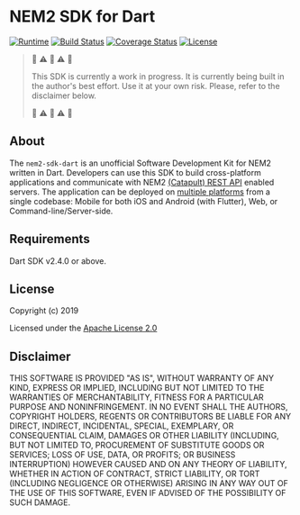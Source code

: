 [comment]: # (Replace variables LANGUAGE_NAME, YEAR, LICENSE_NAME, CONTRIBUTORS, GITHUB_NICKNAME and complete Requirements and Installation sections)

# NEM2 SDK for Dart

[![Runtime](https://img.shields.io/badge/dart-%3E%3D2.4-brightgreen.svg)][dart-version]
[![Build Status](https://api.travis-ci.org/fajarvm/nem2-sdk-dart.svg?branch=master)][travis-build]
[![Coverage Status](https://codecov.io/gh/fajarvm/nem2-sdk-dart/branch/master/graph/badge.svg)][codecov-build]
[![License](https://img.shields.io/badge/License-Apache%202.0-blue.svg)][apache-license]

> :construction: :warning: :rotating_light: :warning: :construction:
> 
> This SDK is currently a work in progress. It is currently being built in the author's best effort. Use it at your own risk. Please, refer to the disclaimer below.
> 
> :construction: :warning: :rotating_light: :warning: :construction:

## About
The `nem2-sdk-dart` is an unofficial Software Development Kit for NEM2 written in Dart. Developers can use this SDK to build cross-platform applications and communicate with NEM2 [(Catapult) REST API][nemtech-api] enabled servers. The application can be deployed on [multiple platforms][dart-platforms] from a single codebase: Mobile for both iOS and Android (with Flutter), Web, or Command-line/Server-side.

## Requirements
Dart SDK v2.4.0 or above.

## License

Copyright (c) 2019

Licensed under the [Apache License 2.0](LICENSE)

## Disclaimer

THIS SOFTWARE IS PROVIDED "AS IS", WITHOUT WARRANTY OF ANY KIND, EXPRESS OR IMPLIED, INCLUDING BUT NOT LIMITED TO THE WARRANTIES OF MERCHANTABILITY, FITNESS FOR A PARTICULAR PURPOSE AND NONINFRINGEMENT. IN NO EVENT SHALL THE AUTHORS, COPYRIGHT HOLDERS, REGENTS OR CONTRIBUTORS BE LIABLE FOR ANY DIRECT, INDIRECT, INCIDENTAL, SPECIAL, EXEMPLARY, OR CONSEQUENTIAL CLAIM, DAMAGES OR OTHER LIABILITY (INCLUDING, BUT NOT LIMITED TO, PROCUREMENT OF SUBSTITUTE GOODS OR SERVICES; LOSS OF USE, DATA, OR PROFITS; OR BUSINESS INTERRUPTION) HOWEVER CAUSED AND ON ANY THEORY OF LIABILITY, WHETHER IN ACTION OF CONTRACT, STRICT LIABILITY, OR TORT (INCLUDING NEGLIGENCE OR OTHERWISE) ARISING IN ANY WAY OUT OF THE USE OF THIS SOFTWARE, EVEN IF ADVISED OF THE POSSIBILITY OF SUCH DAMAGE.

[self]: https://github.com/fajarvm/nem2-sdk-dart
[issues]: https://github.com/fajarvm/nem2-sdk-dart/issues
[sdk-ref]: http://fajarvm.github.io/nem2-sdk-dart

[apache-license]: https://opensource.org/licenses/Apache-2.0
[travis-build]: https://travis-ci.org/fajarvm/nem2-sdk-dart
[codecov-build]: https://codecov.io/gh/fajarvm/nem2-sdk-dart

[dart-version]: https://api.dartlang.org/stable/2.2.0/index.html
[dart-platforms]: https://www.dartlang.org/guides/platforms
[nemtech-api]: https://nemtech.github.io/api.html
